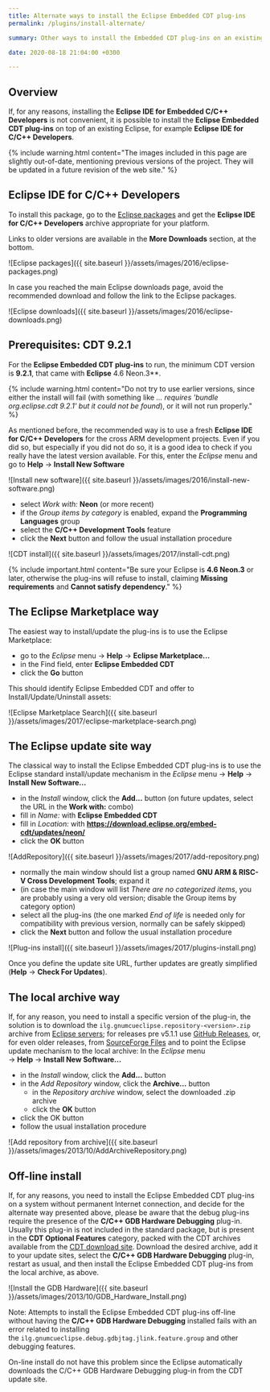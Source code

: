 ```yaml
---
title: Alternate ways to install the Eclipse Embedded CDT plug-ins
permalink: /plugins/install-alternate/

summary: Other ways to install the Embedded CDT plug-ins on an existing Eclipse.

date: 2020-08-18 21:04:00 +0300

---
```


## Overview

If, for any reasons, installing the **Eclipse IDE for Embedded C/C++
Developers** is not convenient, it is possible to install the **Eclipse
Embedded CDT plug-ins** on top of an existing Eclipse, for example
**Eclipse IDE for C/C++ Developers**.

{% include warning.html content="The images included in this page are slightly
out-of-date, mentioning previous versions of the project. They will be
updated in a future revision of the web site." %}

## Eclipse IDE for C/C++ Developers

To install this package, go to the
[Eclipse packages](http://www.eclipse.org/downloads/eclipse-packages) and
get the **Eclipse IDE for C/C++ Developers** archive appropriate for your
platform.

Links to older versions are available in the **More Downloads** section,
at the bottom.

![Eclipse packages]({{ site.baseurl }}/assets/images/2016/eclipse-packages.png)

In case you reached the main Eclipse downloads page, avoid the recommended
download and follow the link to the Eclipse packages.

![Eclipse downloads]({{ site.baseurl }}/assets/images/2016/eclipse-downloads.png)

## Prerequisites: CDT 9.2.1

For the **Eclipse Embedded CDT plug-ins** to run, the minimum CDT version is
**9.2.1**, that came with **Eclipse** 4.6 Neon.3**.

{% include warning.html content="Do not
try to use earlier versions, since either the install will fail (with
something like _... requires 'bundle org.eclipse.cdt 9.2.1' but it could
not be found_), or it will not run properly." %}

As mentioned before, the recommended way is to use a fresh **Eclipse IDE
for C/C++ Developers** for the cross ARM development projects. Even if you
did so, but especially if you did not do so, it is a good idea to check
if you really have the latest version available. For this, enter the
_Eclipse_ menu and go to **Help** → **Install New Software**

![Install new software]({{ site.baseurl }}/assets/images/2016/install-new-software.png)

- select *Work with:* **Neon** (or more recent)
- if the *Group items by category* is enabled, expand the **Programming
Languages** group
- select the **C/C++ Development Tools** feature
- click the **Next** button and follow the usual installation procedure

![CDT install]({{ site.baseurl }}/assets/images/2017/install-cdt.png)

{% include important.html content="Be sure your Eclipse is **4.6 Neon.3** or
later, otherwise the plug-ins will refuse to install, claiming **Missing
requirements** and **Cannot satisfy dependency**." %}

## The Eclipse Marketplace way

The easiest way to install/update the plug-ins is to use the Eclipse Marketplace:

- go to the _Eclipse_ menu → **Help** → **Eclipse Marketplace...**
- in the Find field, enter **Eclipse Embedded CDT**
- click the **Go** button

This should identify Eclipse Embedded CDT and offer to Install/Update/Uninstall
assets:

![Eclipse Marketplace Search]({{ site.baseurl }}/assets/images/2017/eclipse-marketplace-search.png)

## The Eclipse update site way

The classical way to install the Eclipse Embedded CDT plug-ins is to use the Eclipse standard install/update mechanism in the _Eclipse_ menu → **Help** → **Install New Software...**

- in the *Install* window, click the **Add...** button (on future updates, select the URL in the **Work with:** combo)
- fill in *Name:* with **Eclipse Embedded CDT**
- fill in *Location:* with **https://download.eclipse.org/embed-cdt/updates/neon/**
- click the **OK** button

![AddRepository]({{ site.baseurl }}/assets/images/2017/add-repository.png)

- normally the main window should list a group named **GNU ARM & RISC-V Cross Development Tools**; expand it
- (in case the main window will list *There are no categorized items*, you are probably using a very old version; disable the Group items by category option)
- select all the plug-ins (the one marked *End of life* is needed only for compatibility with previous version, normally can be safely skipped)
- click the **Next** button and follow the usual installation procedure

![Plug-ins install]({{ site.baseurl }}/assets/images/2017/plugins-install.png)

Once you define the update site URL, further updates are greatly simplified (**Help** → **Check For Updates**).

## The local archive way

If, for any reason, you need to install a specific version of the plug-in, the solution is to download the `ilg.gnumcueclipse.repository-<version>.zip` archive from [Eclipse servers](https://projects.eclipse.org/projects/iot.embed-cdt/governance/); for releases pre v5.1.1 use [GitHub Releases](https://github.com/eclipse-embed-cdt/eclipse-plugins/releases), or, for even older releases, from [SourceForge Files](http://sourceforge.net/projects/gnuarmeclipse/files/Current%20Releases/) and to point the Eclipse update mechanism to the local archive: In the _Eclipse_ menu → **Help** → **Install New Software...**

- in the *Install* window, click the **Add...** button
- in the *Add Repository* window, click the **Archive...** button
    - in the *Repository archive* window, select the downloaded .zip archive
    - click the **OK** button
- click the OK button
- follow the usual installation procedure

![Add repository from archive]({{ site.baseurl }}/assets/images/2013/10/AddArchiveRepository.png)

## Off-line install

If, for any reasons, you need to install the Eclipse Embedded CDT plug-ins on a system without permanent Internet connection, and decide for the alternate way presented above, please be aware that the debug plug-ins require the presence of the **C/C++ GDB Hardware Debugging** plug-in. Usually this plug-in is not included in the standard package, but is present in the **CDT Optional Features** category, packed with the CDT archives available from the [CDT download site](https://www.eclipse.org/cdt/downloads.php). Download the desired archive, add it to your update sites, select the **C/C++ GDB Hardware Debugging** plug-in, restart as usual, and then install the Eclipse Embedded CDT plug-ins from the local archive, as above.

![Install the GDB Hardware]({{ site.baseurl }}/assets/images/2013/10/GDB_Hardware_Install.png)

Note: Attempts to install the Eclipse Embedded CDT plug-ins off-line without having the **C/C++ GDB Hardware Debugging** installed fails with an error related to installing the `ilg.gnumcueclipse.debug.gdbjtag.jlink.feature.group` and other debugging features.

On-line install do not have this problem since the Eclipse automatically downloads the C/C++ GDB Hardware Debugging plug-in from the CDT update site.
